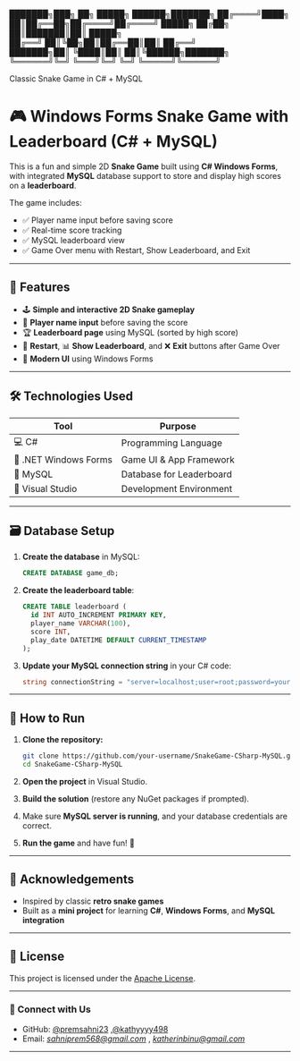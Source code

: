  ███████╗███╗   ██╗ █████╗  ██████╗███████╗
 ██╔════╝████╗  ██║██╔══██╗██╔════╝██╔════╝
 █████╗  ██╔██╗ ██║███████║██║     █████╗  
 ██╔══╝  ██║╚██╗██║██╔══██║██║     ██╔══╝  
 ███████╗██║ ╚████║██║  ██║╚██████╗███████╗
 ╚══════╝╚═╝  ╚═══╝╚═╝  ╚═╝ ╚═════╝╚══════╝
       
  Classic Snake Game in C# + MySQL       

# 🎮 Windows Forms Snake Game with Leaderboard (C# + MySQL)

This is a fun and simple 2D **Snake Game** built using **C# Windows Forms**, with integrated **MySQL** database support to store and display high scores on a **leaderboard**.  

The game includes:
- ✅ Player name input before saving score
- ✅ Real-time score tracking
- ✅ MySQL leaderboard view
- ✅ Game Over menu with Restart, Show Leaderboard, and Exit

---

## 🧩 Features

- 🕹️ **Simple and interactive 2D Snake gameplay**
- 👤 **Player name input** before saving the score
- 🏆 **Leaderboard page** using MySQL (sorted by high score)
- 🔁 **Restart**, 📊 **Show Leaderboard**, and ❌ **Exit** buttons after Game Over
- 🎨 **Modern UI** using Windows Forms

---

## 🛠️ Technologies Used

| Tool               | Purpose                     |
|--------------------|-----------------------------|
| 💻 C#              | Programming Language         |
| 🧱 .NET Windows Forms | Game UI & App Framework     |
| 🐬 MySQL           | Database for Leaderboard     |
| 🧰 Visual Studio   | Development Environment      |

---

## 🗃️ Database Setup

1. **Create the database** in MySQL:

    ```sql
    CREATE DATABASE game_db;
    ```

2. **Create the leaderboard table**:

    ```sql
    CREATE TABLE leaderboard (
      id INT AUTO_INCREMENT PRIMARY KEY,
      player_name VARCHAR(100),
      score INT,
      play_date DATETIME DEFAULT CURRENT_TIMESTAMP
    );
    ```

3. **Update your MySQL connection string** in your C# code:

    ```csharp
    string connectionString = "server=localhost;user=root;password=your_password;database=game_db;";
    ```

---


## 🚀 How to Run

1. **Clone the repository:**
    ```bash
    git clone https://github.com/your-username/SnakeGame-CSharp-MySQL.git
    cd SnakeGame-CSharp-MySQL
    ```

2. **Open the project** in Visual Studio.

3. **Build the solution** (restore any NuGet packages if prompted).

4. Make sure **MySQL server is running**, and your database credentials are correct.

5. **Run the game** and have fun! 🎉

---

## 🙌 Acknowledgements

- Inspired by classic **retro snake games**
- Built as a **mini project** for learning **C#**, **Windows Forms**, and **MySQL integration**

---

## 📃 License

This project is licensed under the [Apache License](https://github.com/premsahni23/SnakeGame-CSharp-MySQL/blob/master/LICENSE.txt).

---

### 🔗 Connect with Us 

- GitHub: [@premsahni23](https://github.com/premsahni23) ,[@kathyyyy498](https://github.com/kathyyyy498)
- Email: *sahniprem568@gmail.com* , *katherinbinu@gmail.com*

---
